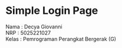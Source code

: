 # Simple Login Page

Nama  : Decya Giovanni <br>
NRP   : 5025221027 <br>
Kelas : Pemrograman Perangkat Bergerak (G)
